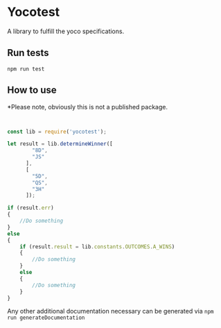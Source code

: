 # Yocotest

A library to fulfill the yoco specifications.

## Run tests

`npm run test`

## How to use

*Please note, obviously this is not a published package.

```js


const lib = require('yocotest');

let result = lib.determineWinner([
        "8D",
        "JS"
      ],
      [
        "5D",
        "QS",
        "3H"
      ]);

if (result.err)
{
    //Do something
}
else 
{
    if (result.result = lib.constants.OUTCOMES.A_WINS)
    {
        //Do something
    }
    else 
    {
        //Do something
    }
}
```

Any other additional documentation necessary can be generated via `npm run generateDocumentation`
